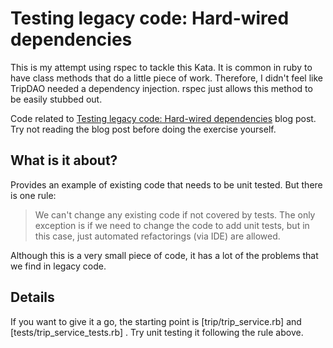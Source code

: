 Testing legacy code: Hard-wired dependencies
============================================

This is my attempt using rspec to tackle this Kata. It is common in ruby to have class methods that do a little piece of work. Therefore, I didn't feel like TripDAO needed a dependency injection. rspec just allows this method to be easily stubbed out.

Code related to [Testing legacy code: Hard-wired dependencies][1] blog post. Try not reading the blog post before doing the exercise yourself.

What is it about?
-----------------

Provides an example of existing code that needs to be unit tested. But there is one rule:

> We can't change any existing code if not covered by tests. The only exception is if we need to change the code to add unit tests, but in this case, just automated refactorings (via IDE) are allowed. 

Although this is a very small piece of code, it has a lot of the problems that we find in legacy code. 

Details
-------

If you want to give it a go, the starting point is [trip/trip_service.rb] and [tests/trip_service_tests.rb] . Try unit testing it following the rule above.

[1]: http://craftedsw.blogspot.com/2011/07/testing-legacy-hard-wired-dependencies.html "Testing legacy code: Hard-wired dependencies blog post"
